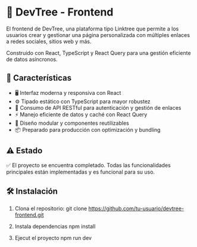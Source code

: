 # 🌳 DevTree - Frontend

El frontend de DevTree, una plataforma tipo Linktree que permite a los usuarios crear y gestionar una página personalizada con múltiples enlaces a redes sociales, sitios web y más.

Construido con React, TypeScript y React Query para una gestión eficiente de datos asíncronos.

## 🚀 Características

- 🖥️ Interfaz moderna y responsiva con React
- ⚙️ Tipado estático con TypeScript para mayor robustez
- 🔗 Consumo de API RESTful para autenticación y gestión de enlaces
- ⚡ Manejo eficiente de datos y caché con React Query
- 🎨 Diseño modular y componentes reutilizables
- 📦 Preparado para producción con optimización y bundling

## ⚠️ Estado
✅ El proyecto se encuentra completado. Todas las funcionalidades principales están implementadas y es funcional para su uso.

## 🛠️ Instalación

1. Clona el repositorio:
git clone https://github.com/tu-usuario/devtree-frontend.git

2. Instala dependencias
npm install

3. Ejecut el proyecto
npm run dev

